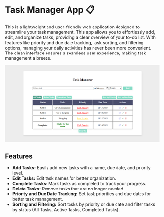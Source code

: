 # Task Manager App 📋

This is a lightweight and user-friendly web application designed to streamline your task management. This app allows you to effortlessly add, edit, and organize tasks, providing a clear overview of your to-do list. With features like priority and due date tracking, task sorting, and filtering options, managing your daily activities has never been more convenient. The clean interface ensures a seamless user experience, making task management a breeze.

![Task Manager App](assets/images/taskmanager-app.png)

## Features

- **Add Tasks:** Easily add new tasks with a name, due date, and priority level.
- **Edit Tasks:** Edit task names for better organization.
- **Complete Tasks:** Mark tasks as completed to track your progress.
- **Delete Tasks:** Remove tasks that are no longer needed.
- **Priority and Due Date Tracking:** Set task priorities and due dates for better task management.
- **Sorting and Filtering:** Sort tasks by priority or due date and filter tasks by status (All Tasks, Active Tasks, Completed Tasks).

